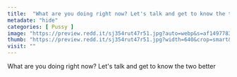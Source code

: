 ```yaml
---
title:  "What are you doing right now? Let's talk and get to know the two better"
metadate: "hide"
categories: [ Pussy ]
image: "https://preview.redd.it/sj354rut47r51.jpg?auto=webp&s=af1497783e9e68976e89d5cb420374a72c9aa427"
thumb: "https://preview.redd.it/sj354rut47r51.jpg?width=640&crop=smart&auto=webp&s=3c794851a102b0d3f05051b4302eb69347573986"
visit: ""
---
```

What are you doing right now? Let's talk and get to know the two better
